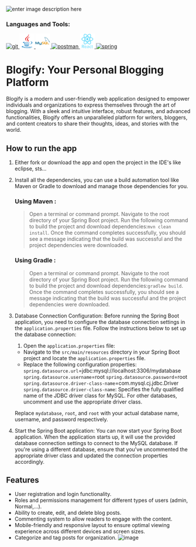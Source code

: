 ![enter image description here](https://www.shutterstock.com/image-photo/bloggingblog-concepts-ideas-white-worktable-600nw-1029506242.jpg)
<h3 align="left">Languages and Tools:</h3>  
<p align="left"> <a href="https://git-scm.com/" target="_blank" rel="noreferrer"> <img src="https://www.vectorlogo.zone/logos/git-scm/git-scm-icon.svg" alt="git" width="40" height="40"/> </a> <a href="https://www.java.com" target="_blank" rel="noreferrer"> <img    src="https://raw.githubusercontent.com/devicons/devicon/master/icons/java/java-original.svg" alt="java" width="40" height="40"/> </a> <a href="https://www.mysql.com/" target="_blank" rel="noreferrer"> <img src="https://raw.githubusercontent.com/devicons/devicon/master/icons/mysql/mysql-original-wordmark.svg" alt="mysql" width="40" height="40"/> </a> <a href="https://postman.com" target="_blank" rel="noreferrer"> <img src="https://www.vectorlogo.zone/logos/getpostman/getpostman-icon.svg" alt="postman" width="40" height="40"/> </a> <a href="https://reactjs.org/" target="_blank" rel="noreferrer"> <img src="https://raw.githubusercontent.com/devicons/devicon/master/icons/react/react-original-wordmark.svg" alt="react" width="40" height="40"/> </a> <a href="https://spring.io/" target="_blank" rel="noreferrer"> <img src="https://www.vectorlogo.zone/logos/springio/springio-icon.svg" alt="spring" width="40" height="40"/> </a> </p>

# Blogify: Your Personal Blogging Platform
Blogify is a modern and user-friendly web application designed to empower individuals and organizations to express themselves through the art of blogging. With a sleek and intuitive interface, robust features, and advanced functionalities, Blogify offers an unparalleled platform for writers, bloggers, and content creators to share their thoughts, ideas, and stories with the world.

## How to run the app
 1. Either fork or download the app and open the project in the IDE's like eclipse, sts...
 2. Install all the dependencies, you can use a build automation tool like Maven or Gradle to download and manage those dependencies for you. 
	### Using Maven :
    > Open a terminal or command prompt.
    > Navigate to the root directory of your Spring Boot project.
    > Run the following command to build the project and download dependencies:`mvn clean install`.
    > Once the command completes successfully, you should see a message indicating that the build was successful and the project dependencies were downloaded.
    
    ### Using Gradle : 
    > Open a terminal or command prompt.
    > Navigate to the root directory of your Spring Boot project.
    > Run the following command to build the project and download dependencies:`gradlew build`.
    > Once the command completes successfully, you should see a message indicating that the build was successful and the project dependencies were downloaded.
	
 3. Database Connection Configuration:
	 Before running the Spring Boot application, you need to configure the database connection settings in the `application.properties` file. Follow the instructions below to set up the database connection:
	 1.  Open the `application.properties` file:
    
    -   Navigate to the `src/main/resources` directory in your Spring Boot project and locate the `application.properties` file.
    - Replace the following configuration properties:
    `spring.datasource.url`=jdbc:mysql://localhost:3306/mydatabase 	`spring.datasource.username`=root 
    `spring.datasource.password`=root 
    `spring.datasource.driver-class-name`=com.mysql.cj.jdbc.Driver
    `spring.datasource.driver-class-name`: Specifies the fully qualified name of the JDBC driver class for MySQL. For other databases, uncomment and use the appropriate driver class.
    
    Replace `mydatabase`, `root`, and `root` with your actual database name, username, and password respectively.
 4. Start the Spring Boot application: You can now start your Spring Boot application. When the application starts up, it will use the provided database connection settings to connect to the MySQL database. If you're using a different database, ensure that you've uncommented the appropriate driver class and updated the connection properties accordingly.
 
## Features

- User registration and login functionality.
- Roles and permissions management for different types of users (admin, Normal,...).
- Ability to create, edit, and delete blog posts.
- Commenting system to allow readers to engage with the content.
- Mobile-friendly and responsive layout to ensure optimal viewing experience across different devices and screen sizes.
- Categorize and tag posts for organization.
 ![image](https://github.com/cdepanagoudra/Blogging-Application/assets/61723453/1102c8a7-a942-4598-8fbd-ead13efdaaf2)

